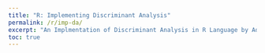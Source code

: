 ```yaml
---
title: "R: Implementing Discriminant Analysis"
permalink: /r/imp-da/
excerpt: "An Implmentation of Discriminant Analysis in R Language by Adrian Ng"
toc: true
---
```



